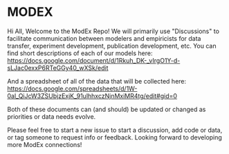 # MODEX

Hi All,
Welcome to the ModEx Repo! We will primarily use "Discussions" to facilitate communication between modelers and empiricists for data transfer, experiment development, publication development, etc. You can find short descriptions of each of our models here:
https://docs.google.com/document/d/1Rkuh_DK-_vIrgO1Y-d-sLJac0exxP6RTeGGy40_wXSk/edit

And a spreadsheet of all of the data that will be collected here:
https://docs.google.com/spreadsheets/d/1W-0al_QiJcW3ZSUbjzExjK_91ulhhxczNjnMxiMR4tg/edit#gid=0

Both of these documents can (and should) be updated or changed as priorities or data needs evolve.

Please feel free to start a new issue to start a discussion, add code or data, or tag someone to request info or feedback. Looking forward to developing more ModEx connections!
